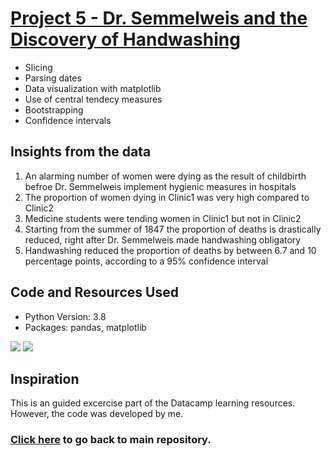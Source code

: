 # [Project 5 - Dr. Semmelweis and the Discovery of Handwashing](https://github.com/roccojustice/Python-EDAs/blob/master/Project%205%20-%20Dr.%20Semmelweis%20and%20the%20Discovery%20of%20Handwashing/Dr.%20Semmelweis%20and%20the%20Discovery%20of%20Handwashing.ipynb)
* Slicing
* Parsing dates
* Data visualization with matplotlib
* Use of central tendecy measures
* Bootstrapping
* Confidence intervals

## Insights from the data
1. An alarming number of women were dying as the result of childbirth befroe Dr. Semmelweis implement hygienic measures in hospitals
2. The proportion of women dying in Clinic1 was very high compared to Clinic2
3. Medicine students were tending women in Clinic1 but not in Clinic2
4. Starting from the summer of 1847 the proportion of deaths is drastically reduced, right after Dr. Semmelweis made handwashing obligatory
5. Handwashing reduced the proportion of deaths by between 6.7 and 10 percentage points, according to a 95% confidence interval

## Code and Resources Used
* Python Version: 3.8
* Packages: pandas, matplotlib 

![](https://github.com/roccojustice/Python-EDAs/blob/master/Project%205%20-%20Dr.%20Semmelweis%20and%20the%20Discovery%20of%20Handwashing/images/Dr%20Ignaz%20Semmelweis.jpeg)
![](https://github.com/roccojustice/Python-EDAs/blob/master/Project%205%20-%20Dr.%20Semmelweis%20and%20the%20Discovery%20of%20Handwashing/images/graph%20handwashing.png)

## Inspiration

This is an guided excercise part of the Datacamp learning resources. However, the code was developed by me.

### [Click here](https://github.com/roccojustice/Python-EDAs) to go back to main repository.
